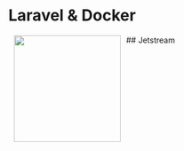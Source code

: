 # Laravel & Docker
<img src="[https://desarrolloweb.com/home/laravel](https://desarrolloweb.com/storage/tag_images/actual/XLzFK4Nkfc15A4Qn6emJcyP6DvpvdbD46S2mLfbI.png)" align="left" width="192px" height="192px" hspace="10">
## Jetstream

